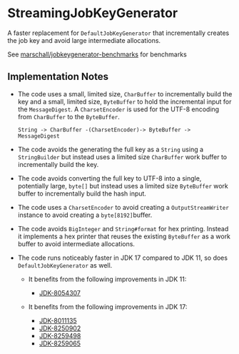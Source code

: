 StreamingJobKeyGenerator
========================

A faster replacement for `DefaultJobKeyGenerator` that incrementally creates the job key and avoid large intermediate allocations.


See [marschall/jobkeygenerator-benchmarks](https://github.com/marschall/jobkeygenerator-benchmarks) for benchmarks


Implementation Notes
--------------------

- The code uses a small, limited size, `CharBuffer` to incrementally build the key and a small, limited size, `ByteBuffer` to hold the incremental input for the `MessageDigest`. A `CharsetEncoder` is used for the UTF-8 encoding from `CharBuffer` to the `ByteBuffer`.

      String -> CharBuffer -(CharsetEncoder)-> ByteBuffer -> MessageDigest

- The code avoids the generating the full key as a `String` using a `StringBuilder` but instead uses a limited size `CharBuffer` work buffer to incrementally build the key.

- The code avoids converting the full key to UTF-8 into a single, potentially large, `byte[]` but instead uses a limited size `ByteBuffer` work buffer to incrementally build the hash input.

- The code uses a `CharsetEncoder` to avoid creating a `OutputStreamWriter` instance to avoid creating a `byte[8192]`buffer.

- The code avoids `BigInteger` and `String#format` for hex printing. Instead it implements a hex printer that reuses the existing `ByteBuffer` as a work buffer to avoid intermediate allocations.

- The code runs noticeably faster in JDK 17 compared to JDK 11, so does `DefaultJobKeyGenerator` as well.

  - It benefits from the following improvements in JDK 11:

    - [JDK-8054307](https://bugs.openjdk.java.net/browse/JDK-8054307)

  - It benefits from the following improvements in JDK 17:

    - [JDK-8011135](https://bugs.openjdk.java.net/browse/JDK-8011135)
    - [JDK-8250902](https://bugs.openjdk.java.net/browse/JDK-8250902)
    - [JDK-8259498](https://bugs.openjdk.java.net/browse/JDK-8259498)
    - [JDK-8259065](https://bugs.openjdk.java.net/browse/JDK-8259065)

